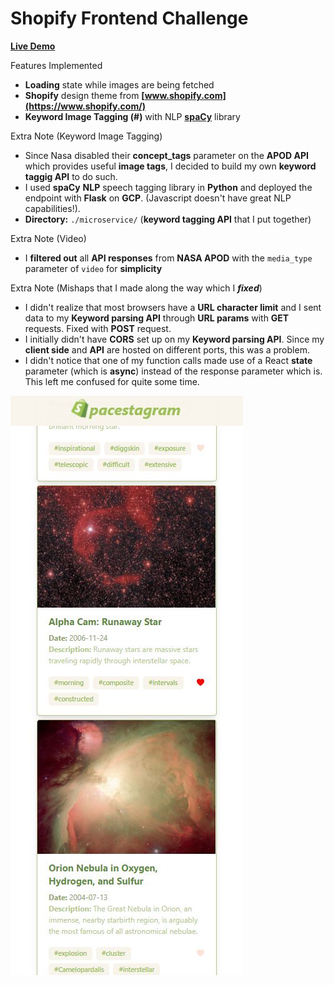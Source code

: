 # Shopify **Frontend** Challenge

**[Live Demo](https://spacestagram-shopify.herokuapp.com/)**


Features Implemented
- **Loading** state while images are being fetched
- **Shopify** design theme from **[www.shopify.com](https://www.shopify.com/)**
- **Keyword Image Tagging (#)** with NLP **[spaCy](https://spacy.io/usage/linguistic-features)** library 

Extra Note (Keyword Image Tagging)
- Since Nasa disabled their **concept_tags** parameter on the **APOD API** which provides useful **image tags**, I decided to build my own **keyword taggig API** to do such. 
- I used **spaCy** **NLP** speech tagging library in **Python** and deployed the endpoint with **Flask** on **GCP**. (Javascript doesn't have great NLP capabilities!).
- **Directory:** `./microservice/` (**keyword tagging API** that I put together)

Extra Note (Video)
- I **filtered out** all **API responses** from **NASA APOD** with the `media_type` parameter of `video` for **simplicity**

Extra Note (Mishaps that I made along the way which I ***fixed***)
- I didn't realize that most browsers have a **URL character limit** and I sent data to my **Keyword parsing API** through **URL params** with **GET** requests. Fixed with **POST** request.
- I initially didn't have **CORS** set up on my **Keyword parsing API**. Since my **client side** and **API** are hosted on different ports, this was a problem. 
- I didn't notice that one of my function calls made use of a React **state** parameter (which is **async**) instead of the response parameter which is. This left me confused for quite some time.

![Screenshot](Spacestagram.JPG)


